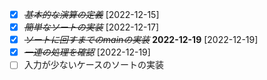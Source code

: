 * [X] ~~*基本的な演算の定義*~~ [2022-12-15]
* [X] ~~*簡単なソートの実装*~~ [2022-12-17]
* [X] ~~*ソートに回すまでのmainの実装*~~ **2022-12-19** [2022-12-19]
* [X] ~~*一連の処理を確認*~~ [2022-12-19]
* [ ] 入力が少ないケースのソートの実装
